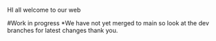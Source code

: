 HI all welcome to our web

#Work in progress
*We have not yet merged to main so look at the dev branches for latest changes thank you.